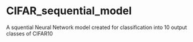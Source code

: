 # CIFAR_sequential_model
A squential Neural Network model created for classification into 10 output classes of CIFAR10

